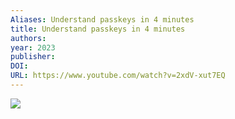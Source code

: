 ```yaml
---
Aliases: Understand passkeys in 4 minutes
title: Understand passkeys in 4 minutes
authors: 
year: 2023
publisher: 
DOI: 
URL: https://www.youtube.com/watch?v=2xdV-xut7EQ
---
```

![](https://www.youtube.com/watch?v=2xdV-xut7EQ)
